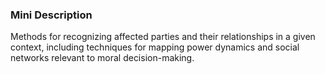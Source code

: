 ### Mini Description

Methods for recognizing affected parties and their relationships in a given context, including techniques for mapping power dynamics and social networks relevant to moral decision-making.
